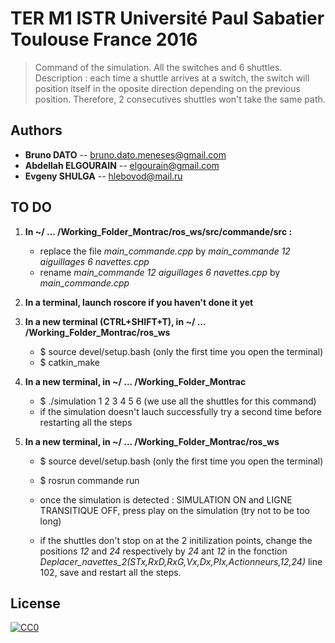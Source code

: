 # TER M1 ISTR Université Paul Sabatier Toulouse France 2016

> Command of the simulation.
> All the switches and 6 shuttles.
> Description : each time a shuttle arrives at a switch, the switch will position itself in the oposite direction depending on the previous position. Therefore, 2 consecutives shuttles won't take the same path.

## Authors
- __Bruno DATO__ -- bruno.dato.meneses@gmail.com
- __Abdellah ELGOURAIN__ -- elgourain@gmail.com
- __Evgeny SHULGA__ -- hlebovod@mail.ru

## TO DO

1. **In ~/ ... /Working_Folder_Montrac/ros_ws/src/commande/src :**

	- replace the file *main_commande.cpp* by *main_commande 12 aiguillages 6 navettes.cpp*
	- rename *main_commande 12 aiguillages 6 navettes.cpp* by *main_commande.cpp*


2. **In a terminal, launch roscore if you haven't done it yet**


3. **In a new terminal (CTRL+SHIFT+T), in ~/ ... /Working_Folder_Montrac/ros_ws**

	- $ source devel/setup.bash	(only the first time you open the terminal)
	- $ catkin_make


4. **In a new terminal, in ~/ ... /Working_Folder_Montrac**

	- $ ./simulation 1 2 3 4 5 6 	(we use all the shuttles for this command)
	- if the simulation doesn't lauch successfully try a second time before restarting all the steps


5. **In a new terminal, in ~/ ... /Working_Folder_Montrac/ros_ws**

	- $ source devel/setup.bash	(only the first time you open the terminal)
	- $ rosrun commande run
	- once the simulation is detected :  SIMULATION ON and LIGNE TRANSITIQUE OFF, press play on the simulation (try not to be too long)

	- if the shuttles don't stop on at the 2 initilization points, change the positions *12* and *24* respectively by *24* ant *12* in the fonction *Deplacer_navettes_2(STx,RxD,RxG,Vx,Dx,PIx,Actionneurs,12,24)* line 102, save and restart all the steps.




## License

[![CC0](https://licensebuttons.net/p/zero/1.0/88x31.png)](http://creativecommons.org/publicdomain/zero/1.0/)
